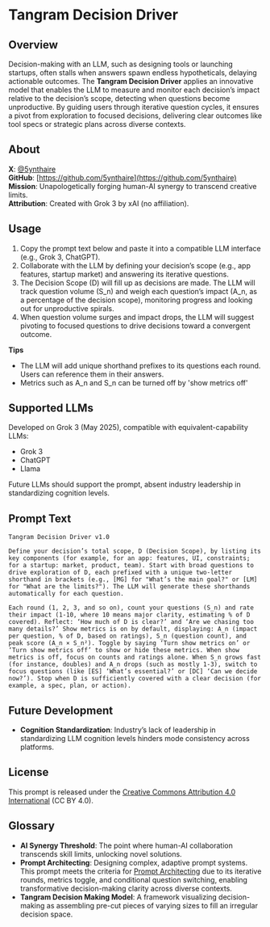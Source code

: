 # Tangram Decision Driver

## Overview

Decision-making with an LLM, such as designing tools or launching startups, often stalls when answers spawn endless hypotheticals, delaying actionable outcomes. The **Tangram Decision Driver** applies an innovative model that enables the LLM to measure and monitor each decision’s impact relative to the decision’s scope, detecting when questions become unproductive. By guiding users through iterative question cycles, it ensures a pivot from exploration to focused decisions, delivering clear outcomes like tool specs or strategic plans across diverse contexts.

## About

**X**: [@5ynthaire](https://x.com/5ynthaire)  
**GitHub**: [https://github.com/5ynthaire](https://github.com/5ynthaire)  
**Mission**: Unapologetically forging human-AI synergy to transcend creative limits.  
**Attribution**: Created with Grok 3 by xAI (no affiliation).

## Usage

1. Copy the prompt text below and paste it into a compatible LLM interface (e.g., Grok 3, ChatGPT).
2. Collaborate with the LLM by defining your decision’s scope (e.g., app features, startup market) and answering its iterative questions.
3. The Decision Scope (D) will fill up as decisions are made. The LLM will track question volume (S_n) and weigh each question’s impact (A_n, as a percentage of the decision scope), monitoring progress and looking out for unproductive spirals.
4. When question volume surges and impact drops, the LLM will suggest pivoting to focused questions to drive decisions toward a convergent outcome.

**Tips**
- The LLM will add unique shorthand prefixes to its questions each round. Users can reference them in their answers.
- Metrics such as A_n and S_n can be turned off by 'show metrics off'

## Supported LLMs

Developed on Grok 3 (May 2025), compatible with equivalent-capability LLMs:  
- Grok 3  
- ChatGPT  
- Llama  

Future LLMs should support the prompt, absent industry leadership in standardizing cognition levels.

## Prompt Text

```
Tangram Decision Driver v1.0

Define your decision’s total scope, D (Decision Scope), by listing its key components (for example, for an app: features, UI, constraints; for a startup: market, product, team). Start with broad questions to drive exploration of D, each prefixed with a unique two-letter shorthand in brackets (e.g., [MG] for "What’s the main goal?" or [LM] for "What are the limits?"). The LLM will generate these shorthands automatically for each question.

Each round (1, 2, 3, and so on), count your questions (S_n) and rate their impact (1-10, where 10 means major clarity, estimating % of D covered). Reflect: ‘How much of D is clear?’ and ‘Are we chasing too many details?’ Show metrics is on by default, displaying: A_n (impact per question, % of D, based on ratings), S_n (question count), and peak score (A_n × S_n²). Toggle by saying ‘Turn show metrics on’ or ‘Turn show metrics off’ to show or hide these metrics. When show metrics is off, focus on counts and ratings alone. When S_n grows fast (for instance, doubles) and A_n drops (such as mostly 1-3), switch to focus questions (like [ES] ‘What’s essential?’ or [DC] ‘Can we decide now?’). Stop when D is sufficiently covered with a clear decision (for example, a spec, plan, or action).
```

## Future Development

- **Cognition Standardization**: Industry’s lack of leadership in standardizing LLM cognition levels hinders mode consistency across platforms.

## License

This prompt is released under the [Creative Commons Attribution 4.0 International](LICENSE) (CC BY 4.0).

## Glossary

- **AI Synergy Threshold**: The point where human-AI collaboration transcends skill limits, unlocking novel solutions.  
- **Prompt Architecting**: Designing complex, adaptive prompt systems. This prompt meets the criteria for [Prompt Architecting](https://github.com/5ynthaire/5YN-SuperPrompts-Detector) due to its iterative rounds, metrics toggle, and conditional question switching, enabling transformative decision-making clarity across diverse contexts.
- **Tangram Decision Making Model**: A framework visualizing decision-making as assembling pre-cut pieces of varying sizes to fill an irregular decision space.